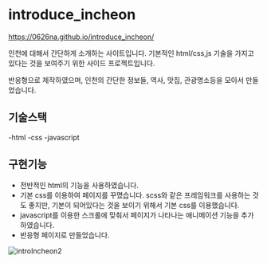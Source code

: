 # introduce_incheon
https://0626na.github.io/introduce_incheon/

인천에 대해서 간단하게 소개하는 사이트입니다. 기본적인 html/css,js 기술을 가지고 있다는 것을 보여주기 위한 사이드 프로젝트입니다.

반응형으로 제작하였으며, 인천의 간단한 정보들, 역사, 맛집, 관광명소등을 모아서 만들었습니다.

## 기술스택
-html
-css
-javascript

## 구현기능
- 전반적인 html의 기능을 사용하였습니다.
- 기본 css를 이용하여 페이지를 꾸몄습니다. scss와 같은 프레임워크를 사용하는 것도 좋지만, 기본이 되어있다는 것을 보이기 위해서 기본 css를 이용했습니다.
- javascript를 이용한 스크롤에 맞춰서 페이지가 나타나는 애니메이션 기능을 추가하였습니다.
- 반응형 페이지로 만들었습니다.

![introIncheon2](https://user-images.githubusercontent.com/20428574/167392435-15e8ddc1-d1d6-4d28-89fe-2b01ccb3b079.gif)
